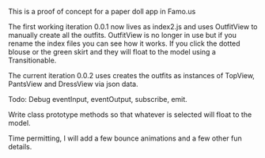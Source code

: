 This is a proof of concept for a paper doll app in Famo.us

The first working iteration 0.0.1 now lives as index2.js and uses OutfitView to manually create all the outfits.
OutfitView is no longer in use but if you rename the index files you can see how it works.
If you click the dotted blouse or the green skirt and they will float to the model using a Transitionable.

The current iteration 0.0.2 uses creates the outfits as instances of TopView, PantsView and DressView via json data.

Todo:
Debug eventInput, eventOutput, subscribe, emit.

Write class prototype methods so that whatever is selected will float to the model.

Time permitting, I will add a few bounce animations and a few other fun details.
